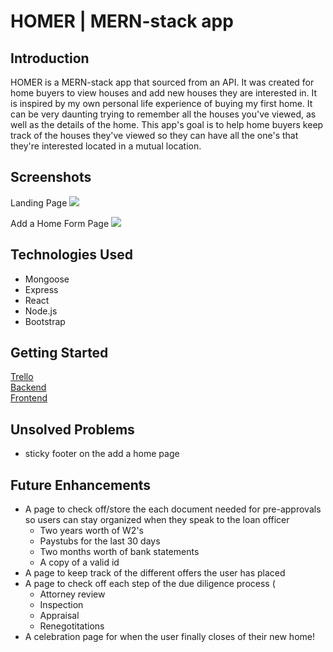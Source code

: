 # HOMER | MERN-stack app

## Introduction

HOMER is a MERN-stack app that sourced from an API. It was created for home buyers to view houses and add new houses they are interested in. It is inspired by my own personal life experience of buying my first home. It can be very daunting trying to remember all the houses you've viewed, as well as the details of the home. This app's goal is to help home buyers keep track of the houses they've viewed so they can have all the one's that they're interested located in a mutual location.

## Screenshots
Landing Page
![](https://i.imgur.com/BE9pxt5.png)

Add a Home Form Page
![](https://i.imgur.com/m6cxGbR.png)



## Technologies Used
- Mongoose
- Express
- React
- Node.js
- Bootstrap

## Getting Started


[Trello](https://trello.com/b/DfYRIZQg/project-three) \
[Backend](https://the-homer-app.herokuapp.com/homes) \
[Frontend]()


## Unsolved Problems

- sticky footer on the add a home page

## Future Enhancements
- A page to check off/store the each document needed for pre-approvals so users can stay organized when they speak to the loan officer
   - Two years worth of W2's
   - Paystubs for the last 30 days
   - Two months worth of bank statements
   - A copy of a valid id  
- A page to keep track of the different offers the user has placed 
- A page to check off each step of the due diligence process (
   - Attorney review  
   - Inspection
   - Appraisal
   - Renegotitations
- A celebration page for when the user finally closes of their new home!
